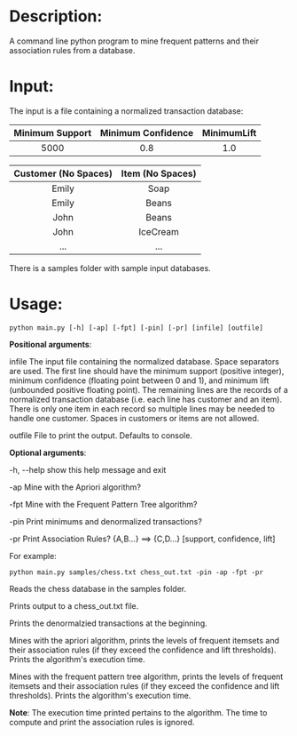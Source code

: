 Description:
=
A command line python program to mine frequent patterns and their association rules from a database.

Input:
=
The input is a file containing a normalized transaction database:

| Minimum Support | Minimum Confidence | MinimumLift |
|:-:|:-:|:-:|
| 5000 | 0.8 | 1.0 |

| Customer (No Spaces) | Item (No Spaces) |
|:-:|:-:|
| Emily | Soap    |
| Emily | Beans   |
| John | Beans    |
| John | IceCream |
| ... | ... |

There is a samples folder with sample input databases. 

Usage:
=
```console
python main.py [-h] [-ap] [-fpt] [-pin] [-pr] [infile] [outfile]
```

**Positional arguments**:

  infile      The input file containing the normalized database. Space separators are used. The first line should have
              the minimum support (positive integer), minimum confidence (floating point between 0 and 1), and minimum
              lift (unbounded positive floating point). The remaining lines are the records of a normalized
              transaction database (i.e. each line has customer and an item). There is only one item in each record so
              multiple lines may be needed to handle one customer. Spaces in customers or items are not allowed.

  outfile     File to print the output. Defaults to console.

**Optional arguments**:

  -h, --help  show this help message and exit

  -ap         Mine with the Apriori algorithm?

  -fpt        Mine with the Frequent Pattern Tree algorithm?

  -pin        Print minimums and denormalized transactions?

  -pr         Print Association Rules? {A,B...} ==> {C,D...} [support, confidence, lift]

For example:

```console
python main.py samples/chess.txt chess_out.txt -pin -ap -fpt -pr
```

Reads the chess database in the samples folder.

Prints output to a chess_out.txt file.

Prints the denormalzied transactions at the beginning.

Mines with the apriori algorithm, prints the levels of frequent itemsets and their association rules (if they exceed the confidence and lift thresholds). Prints the algorithm's execution time.

Mines with the frequent pattern tree algorithm, prints the levels of frequent itemsets and their association rules (if they exceed the confidence and lift thresholds). Prints the algorithm's execution time.

**Note**: The execution time printed pertains to the algorithm. The time to compute and print the association rules is ignored.